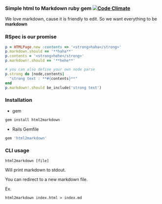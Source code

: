 ### Simple html to Markdown ruby gem [![Code Climate](https://codeclimate.com/github/29decibel/html2markdown.png)](https://codeclimate.com/github/29decibel/html2markdown)
We love markdown, cause it is friendly to edit.
So we want everything to be **markdown**

### RSpec is our promise
```ruby
p = HTMLPage.new :contents => '<strong>haha</strong>'
p.markdown.should == '**haha**'
p.contents = '<strong>hehe</strong>'
p.markdown!.should == '**hehe**'

# you can also define your own node parse
p.strong do |node,contents|
  "strong text : **#{contents}**"
end
p.markdown!.should be_include('strong text')
```

### Installation
* gem

```ruby
gem install html2markdown
```

* Rails Gemfile

```ruby
gem 'html2markdown'
```

### CLI usage

```shell
html2markdown [file]
```

Will print markdown to stdout. 

You can redirect to a new markdown file.

Ex.

```shell
html2markdown index.html > index.md
```
